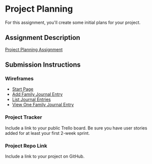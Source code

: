 # Project Planning
For this assignment, you'll create some initial plans for your project.

## Assignment Description
[Project Planning Assignment](https://education.launchcode.org/liftoff/modules/assignments/project-planning)

## Submission Instructions

### Wireframes
* [Start Page](./PandemiWireFrame1.jpg)
* [Add Family Journal Entry](./PandemiWireframe2.jpg)
* [List Journal Entries](./PandemiWireframe3.jpg)
* [View One Family Journal Entry](./PandemiWireframe4.jpg)


### Project Tracker

Include a link to your public Trello board. Be sure you have user stories added for at least your first 2-week sprint.

### Project Repo Link

Include a link to your project on GitHub.
